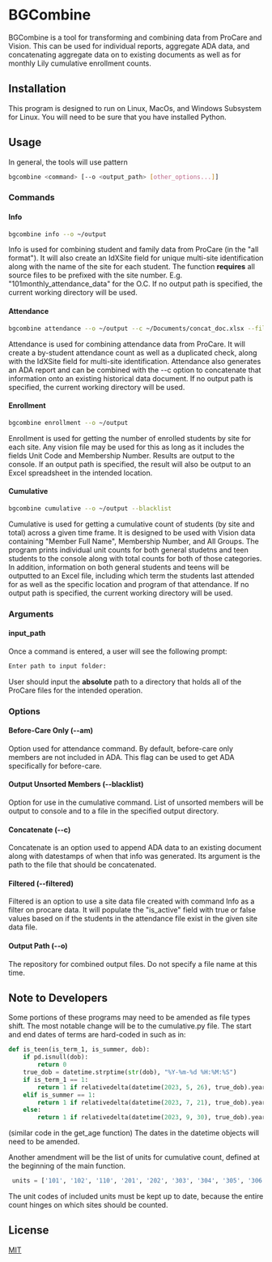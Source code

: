 
# BGCombine
BGCombine is a tool for transforming and combining data from ProCare and Vision.  This can be used for individual reports, aggregate ADA data, and concatenating aggregate data on to existing documents as well as for monthly Lily cumulative enrollment counts.

## Installation

This program is designed to run on Linux, MacOs, and Windows Subsystem for Linux.
You will need to be sure that you have installed Python.

## Usage
In general, the tools will use pattern
```bash
bgcombine <command> [--o <output_path> [other_options...]]
```
### Commands
#### Info
```bash
bgcombine info --o ~/output
```
Info is used for combining student and family data from ProCare (in the "all format"). It will also create an IdXSite field for unique multi-site identification along with the name of the site for each student. The function **requires** all source files to be prefixed with the site number. E.g. "101monthly_attendance_data" for the O.C. If no output path is specified, the current working directory will be used.
#### Attendance
```bash
bgcombine attendance --o ~/output --c ~/Documents/concat_doc.xlsx --filtered ~/Documents/info_data_2023.xlsx --am
```
Attendance is used for combining attendance data from ProCare. It will create a by-student attendance count as well as a duplicated check, along with the IdXSite field for multi-site identification.  Attendance also generates an ADA report and can be combined with the --c option to concatenate that information onto an existing historical data document.  If no output path is specified, the current working directory will be used.
#### Enrollment
```bash
bgcombine enrollment --o ~/output
```
Enrollment is used for getting the number of enrolled students by site for each site.  Any vision file may be used for this as long as it includes the fields Unit Code and Membership Number. Results are output to the console. If an output path is specified, the result will also be output to an Excel spreadsheet in the intended location.
#### Cumulative
```bash
bgcombine cumulative --o ~/output --blacklist
```
Cumulative is used for getting a cumulative count of students (by site and total) across a given time frame.  It is designed to be used with Vision data containing "Member Full Name", Membership Number, and All Groups.  The program prints individual unit counts for both general studetns and teen students to the console along with total counts for both of those categories.  In addition, information on both general students and teens will be outputted to an Excel file, including which term the students last attended for as well as the specific location and program of that attendance.  If no output path is specified, the current working directory will be used.

### Arguments
#### input_path
Once a command is entered, a user will see the following prompt:
```bash
Enter path to input folder:
```
User should input the **absolute** path to a directory that holds all of the ProCare files for the intended operation.

### Options
#### Before-Care Only (--am)
Option used for attendance command.  By default, before-care only members are not included in ADA.  This flag can be used to get ADA specifically for before-care.
#### Output Unsorted Members (--blacklist)
Option for use in the cumulative command.  List of unsorted members will be output to console and to a file in the specified output directory.
#### Concatenate (--c)
Concatenate is an option used to append ADA data to an existing document along with datestamps of when that info was generated.  Its argument is the path to the file that should be concatenated.
#### Filtered (--filtered)
Filtered is an option to use a site data file created with command Info as a filter on procare data.  It will populate the "is_active" field with true or false values based on if the students in the attendance file exist in the given site data file.
#### Output Path (--o)
The repository for combined output files. Do not specify a file name at this time.

## Note to Developers
Some portions of these programs may need to be amended as file types shift.  The most notable change will be to the cumulative.py file.  The start and end dates of terms are hard-coded in such as in: 
```python
def is_teen(is_term_1, is_summer, dob):
    if pd.isnull(dob):
        return 0
    true_dob = datetime.strptime(str(dob), "%Y-%m-%d %H:%M:%S")
    if is_term_1 == 1:
        return 1 if relativedelta(datetime(2023, 5, 26), true_dob).years >= 13 and relativedelta(datetime(2023, 5, 26), true_dob).years < 20 else 0
    elif is_summer == 1:
        return 1 if relativedelta(datetime(2023, 7, 21), true_dob).years >= 13 and relativedelta(datetime(2023, 7, 21), true_dob).years < 20 else 0
    else:
        return 1 if relativedelta(datetime(2023, 9, 30), true_dob).years >= 13 and relativedelta(datetime(2023, 9, 30), true_dob).years < 20 else 0
```
(similar code in the get_age function) 
The dates in the datetime objects will need to be amended.

Another amendment will be the list of units for cumulative count, defined at the beginning of the main function.
```python
 units = ['101', '102', '110', '201', '202', '303', '304', '305', '306', '307', '308', '401', '402', '403', '404', '405', '406', '407', '501', '502', '601', '602', '603', '701', '503', '205', '411']
```
The unit codes of included units must be kept up to date, because the entire count hinges on which sites should be counted.

## License

[MIT](https://choosealicense.com/licenses/mit/)

